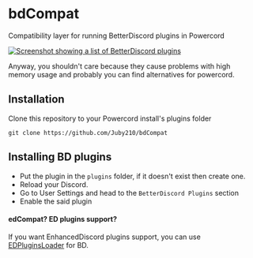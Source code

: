 # bdCompat

Compatibility layer for running BetterDiscord plugins in Powercord

[![Screenshot showing a list of BetterDiscord plugins](https://i.imgur.com/xaAOdSE.png)](https://i.imgur.com/xaAOdSE.png)

Anyway, you shouldn't care because they cause problems with high memory usage and probably you can find alternatives for powercord.

## Installation

Clone this repository to your Powercord install's plugins folder

```
git clone https://github.com/Juby210/bdCompat
```

## Installing BD plugins

<!-- Before you download and install any BD plugins, please take a look at the incompatibilites note on `INCOMPATIBILITIES.md` file -->

- Put the plugin in the `plugins` folder, if it doesn't exist then create one.
- Reload your Discord.
- Go to User Settings and head to the `BetterDiscord Plugins` section
- Enable the said plugin

#### edCompat? ED plugins support?
If you want EnhancedDiscord plugins support, you can use [EDPluginsLoader](https://github.com/Juby210/EDPluginsLoader) for BD.
